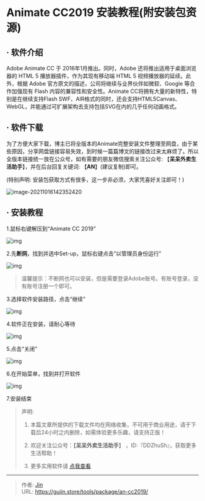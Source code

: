 # Animate CC2019 安装教程(附安装包资源)


## · 软件介绍
Adobe Animate CC 于 2016年1月推出。同时，Adobe 还将推出适用于桌面浏览器的 HTML 5 播放器插件，作为其现有移动端 HTML 5 视频播放器的延续。此外，根据 Adobe 官方原文的描述，公司将继续与业界伙伴如微软、Google 等合作加强现有 Flash 内容的兼容性和安全性。Animate CC将拥有大量的新特性，特别是在继续支持Flash SWF、AIR格式的同时，还会支持HTML5Canvas、WebGL，并能通过可扩展架构去支持包括SVG在内的几乎任何动画格式。

## · 软件下载
为了方便大家下载，博主已将全版本的Animate完整安装文件整理至网盘，由于某些原因，分享网盘链接容易失效，到时候一篇篇博文的链接改过来太麻烦了。所以全版本链接统一放在公众号，如有需要的朋友微信搜索关注公众号: 【**呆呆外卖生活助手**】，并在后台回复关键词: 【**AN**】(建议复制)即可。

(特别声明: 安装包获取方式有很多，这一步非必须，大家凭喜好关注即可！)

![image-20211016142352420](https://img.gujin.store/img/image-20211016142352420.png)

## · 安装教程

1.鼠标右键解压到“Animate CC 2019”

![img](https://img.gujin.store/img/v2-a3ed1d3dbdb5f614d896613a42f2fe94_720w.png)

2.先**断网**，找到并选中Set-up，鼠标右键点击“以管理员身份运行”

![img](https://img.gujin.store/img/v2-657522a86f8eb34526a7630134b7664a_720w.png)

> 温馨提示：不断网也可以安装，但是需要登录Adobe账号。有账号登录，没有账号注册一个即可。

3.选择软件安装路径，点击“继续”

![img](https://img.gujin.store/img/v2-4dade3ace95ccb8b482e20f8434277b0_720w.png)

4.软件正在安装，请耐心等待

![img](https://img.gujin.store/img/v2-ff3411242a3277eb7a924692a7fbd9d6_720w.png)

5.点击“关闭”

![img](https://img.gujin.store/img/v2-c014a28a0067c1fcdf5753325c77b0f6_720w.png)

6.在开始菜单，找到并打开软件

![img](https://img.gujin.store/img/v2-6cb909e7bc40602e4d20f79fa8e57bbb_720w.png)

7.安装结束




> 声明: 
>
> 1. 本篇文章所提供的下载文件均在网络收集，不可用于商业用途，请于下载后24小时之内删除，如需体验更多乐趣，请支持正版！
>
> 2. 欢迎关注公众号：【**呆呆外卖生活助手**】 ，ID:『DDZhuSh』，获取更多生活帮助！
>
> 3. 更多实用软件请  [点我查看](/tools)

---

> 作者: [Jin](https://img.gujin.store/img/favicon.ico)  
> URL: https://gujin.store/tools/package/an-cc2019/  

